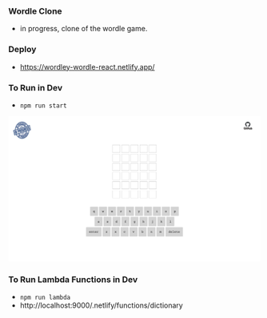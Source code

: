 ### Wordle Clone

- in progress, clone of the wordle game.

### Deploy

- https://wordley-wordle-react.netlify.app/

### To Run in Dev

- `npm run start`

![screenshot](https://raw.githubusercontent.com/maiya-22/wordle-clone-react/main/github/screen-shot.png)

### To Run Lambda Functions in Dev

- `npm run lambda`
- http://localhost:9000/.netlify/functions/dictionary
